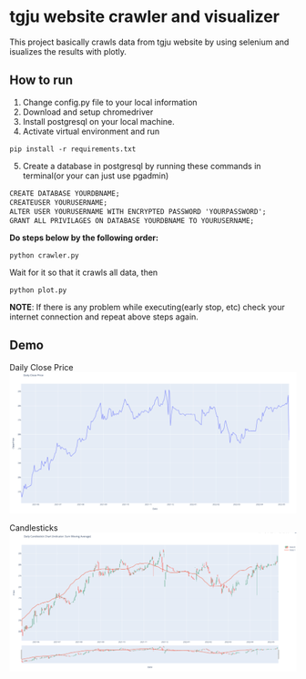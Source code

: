 # tgju website crawler and visualizer
This project basically crawls data from tgju website by using selenium and isualizes the results with plotly.

## How to run
1. Change config.py file to your local information
2. Download and setup chromedriver
3. Install postgresql on your local machine.
4. Activate virtual environment and run
```
pip install -r requirements.txt
```
5. Create a database in postgresql by running these commands in terminal(or your can just use pgadmin)
```
CREATE DATABASE YOURDBNAME;
CREATEUSER YOURUSERNAME;
ALTER USER YOURUSERNAME WITH ENCRYPTED PASSWORD 'YOURPASSWORD';
GRANT ALL PRIVILAGES ON DATABASE YOURDBNAME TO YOURUSERNAME;
```
<b> Do steps below by the following order: </b>
```
python crawler.py
```
Wait for it so that it crawls all data, then
```
python plot.py
```

<b>NOTE</b>: If there is any problem while executing(early stop, etc) check your internet connection and repeat above steps again.

## Demo
Daily Close Price
![](https://github.com/gha7all/Images/blob/master/Screenshot%20from%202022-06-16%2001-59-55.png)

Candlesticks
![](https://github.com/gha7all/Images/blob/master/Screenshot%20from%202022-06-16%2002-00-18.png)
